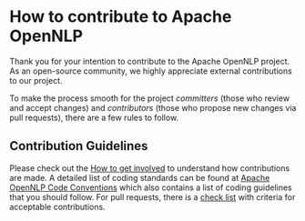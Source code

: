 # How to contribute to Apache OpenNLP

Thank you for your intention to contribute to the Apache OpenNLP project. As an open-source community, we highly appreciate external contributions to our project.

To make the process smooth for the project *committers* (those who review and accept changes) and *contributors* (those who propose new changes via pull requests), there are a few rules to follow.

## Contribution Guidelines

Please check out the [How to get involved](https://opennlp.apache.org/get-involved.html) to understand how contributions are made. 
A detailed list of coding standards can be found at [Apache OpenNLP Code Conventions](https://opennlp.apache.org/code-conventions.html) which also contains a list of coding guidelines that you should follow.
For pull requests, there is a [check list](PULL_REQUEST_TEMPLATE.md) with criteria for acceptable contributions.
